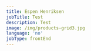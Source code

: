 ```yaml
---
title: Espen Henriksen
jobTitle: Test
description: Test
image: /img/products-grid3.jpg
language: 'no'
jobType: frontEnd
---
```

